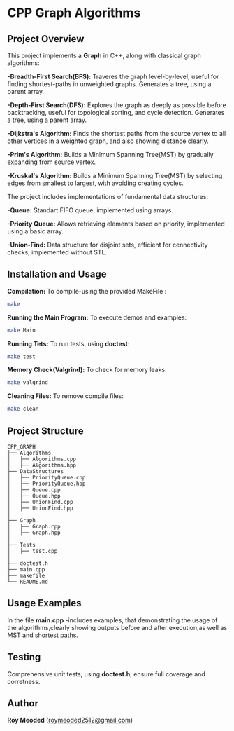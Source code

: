 
# CPP Graph Algorithms

## Project Overview

This project implements a **Graph** in C++, along with classical graph algorithms:

**-Breadth-First Search(BFS):** Traveres the graph level-by-level, useful for finding shortest-paths in unweighted graphs.
Generates a tree, using a parent array.

**-Depth-First Search(DFS):** Explores the graph as deeply as possible before backtracking, useful for topological sorting, and cycle detection.
Generates a tree, using a parent array.


**-Dijkstra's Algorithm:** Finds the shortest paths from the source vertex to all other vertices in a weighted graph, and also showing distance clearly.


**-Prim's Algorithm:** Builds a Minimum Spanning Tree(MST) by gradually expanding from source vertex.

**-Kruskal's Algorithm:** Builds a Minimum Spanning Tree(MST) by selecting edges from smallest to largest, with avoiding creating cycles.



The project includes implementations of fundamental data structures:

**-Queue:** Standart FIFO queue, implemented using arrays.

**-Priority Queue:** Allows retrieving elements based on priority, implemented using a basic array.

**-Union-Find:** Data structure for disjoint sets, efficient for cennectivity checks, implemented without STL.

## Installation and Usage

**Compilation:** To compile-using the provided MakeFile :
```bash 
make
```
**Running the Main Program:** To execute demos and examples:
``` bash
make Main
```
**Running Tets:** To run tests, using **doctest**:
```bash
make test
```
**Memory Check(Valgrind):** To check for memory leaks:
```bash
make valgrind
```
**Cleaning Files:** To remove compile files:
```bash
make clean
```


## Project Structure

```plaintext
CPP_GRAPH
├── Algorithms
│   ├── Algorithms.cpp
│   ├── Algorithms.hpp
├── DataStructures
│   ├── PriorityQueue.cpp
│   ├── PriorityQueue.hpp
│   ├── Queue.cpp
│   ├── Queue.hpp
│   ├── UnionFind.cpp
│   ├── UnionFind.hpp
│   
├── Graph
│   ├── Graph.cpp
│   ├── Graph.hpp
│   
├── Tests
│   ├── test.cpp
│   
├── doctest.h
├── main.cpp
├── makefile
└── README.md
```

## Usage Examples

In the file **main.cpp** -includes examples, that demonstrating the usage of the algorithms,clearly showing outputs before and after execution,as well as MST and shortest paths.

## Testing 

Comprehensive unit tests, using **doctest.h**, ensure full coverage and corretness.

## Author

**Roy Meoded** (roymeoded2512@gmail.com)










